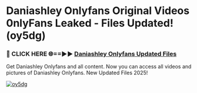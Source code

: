 # Daniashley Onlyfans Original Videos 0nlyFans Leaked - Files Updated! (oy5dg)

<h3>🔴 CLICK HERE 🌐==►► <a href="https://tinyurl.com/ehrbuxhb" rel="nofollow">Daniashley Onlyfans Updated Files</a></h3>

Get Daniashley Onlyfans and all content. Now you can access all videos and pictures of Daniashley Onlyfans. New Updated Files 2025!

[![oy5dg](https://i.imgur.com/lVYEuWS.gif)](https://tinyurl.com/ehrbuxhb)
